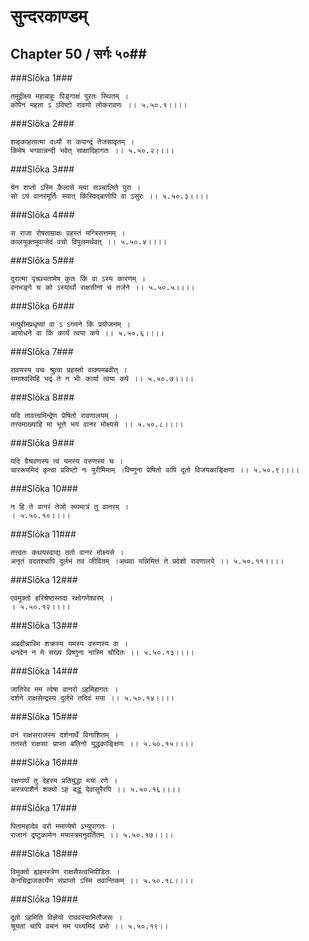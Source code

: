 सुन्दरकाण्डम्
===============================


## Chapter 50  / सर्गः ५०##


###Slōka 1###


    तमुद्वीक्ष्य महाबाहुः पिङ्गाक्षं पुरतः स्थितम् ।
    कोपेन महता ऽ ऽविष्टो रावणो लोकरावणः ।। ५.५०.१।।।।


###Slōka 2###


    शङ्काहतात्मा दध्यौ स कपान्द्रं तेजसावृतम् ।
    किमेष भगवान्नन्दी भवेत् साक्षादिहागतः ।। ५.५०.२।।।।


###Slōka 3###


    येन शप्तो ऽस्मि कैलासे मया सञ्चालिते पुरा ।
    सो ऽयं वानरमूर्तिः स्यात् किंस्विद्बाणोपि वा ऽसुरः ।। ५.५०.३।।।।


###Slōka 4###


    स राजा रोषताम्राक्षः प्रहस्तं मन्त्रिसत्तमम् ।
    कालयुक्तमुवाजेदं वचो विपुलमर्थवत् ।। ५.५०.४।।।।


###Slōka 5###


    दुरात्मा पृच्छ्यतामेष कुतः किं वा ऽस्य कारणम् ।
    वनभङ्गे च को ऽस्यार्थो राक्षसीनां च तर्जने ।। ५.५०.५।।।।


###Slōka 6###


    मत्पुरीमप्रधृष्यां वा ऽ ऽगमने किं प्रयोजनम् ।
    आयोधने वा किं कार्यं त्वया कपे ।। ५.५०.६।।।।


###Slōka 7###


    रावणस्य वचः श्रुत्वा प्रहस्तो वाक्यमब्रवीत् ।
    समाश्वसिहि भद्रं ते न भीः कार्या त्वया कपे ।। ५.५०.७।।।।


###Slōka 8###


    यदि तावत्त्वमिन्द्रेण प्रेषितो रावणालयम् ।
    तत्त्वमाख्याहि मा भूत्ते भयं वानर मोक्ष्यसे ।। ५.५०.८।।।।


###Slōka 9###


    यदि वैश्रवणस्य त्वं यमस्य वरुणस्य च ।
    चाररूपमिदं कृत्वा प्रविष्टो नः पुरीमिमाम् ।विष्णुना प्रेषितो वापि दूतो विजयकाङ्क्षिणा ।। ५.५०.९।।।।


###Slōka 10###


    न हि ते वानरं तेजो रूपमात्रं तु वानरम् ।
    । ५.५०.१०।।।।


###Slōka 11###


    तत्त्वतः कथयस्वाद्य ततो वानर मोक्ष्यसे ।
    अनृतं वदतश्चापि दुर्लभं तव जीवितम् ।अथवा यन्निमित्तं ते प्रवेशो रावणालये ।। ५.५०.११।।।।


###Slōka 12###


    एवमुक्तो हरिश्रेष्ठस्तदा रक्षोगणेश्वरम् ।
    । ५.५०.१२।।।।


###Slōka 13###


    अब्रवीन्नास्मि शक्रस्य यमस्य वरुणस्य वा ।
    धनदेन न मे सख्यं विष्णुना नास्मि चोदितः ।। ५.५०.१३।।।।


###Slōka 14###


    जातिरेव मम त्वेषा वानरो ऽहमिहागतः ।
    दर्शने राक्षसेन्द्रस्य दुर्लभे तदिदं मया ।। ५.५०.१४।।।।


###Slōka 15###


    वनं राक्षसराजस्य दर्शनार्थे विनाशितम् ।
    ततस्ते राक्षसाः प्राप्ता बलिनो युद्धकाङ्क्षिणः ।। ५.५०.१५।।।।


###Slōka 16###


    रक्षणार्थं तु देहस्य प्रतियुद्धा मया रणे ।
    अस्त्रपाशैर्न शक्यो ऽहं बद्धुं देवासुरैरपि ।। ५.५०.१६।।।।


###Slōka 17###


    पितामहादेव वरो ममाप्येषो ऽभ्युपागतः ।
    राजानं द्रष्टुकामेन मयास्त्रमनुवर्तितम् ।। ५.५०.१७।।।।


###Slōka 18###


    विमुक्तो ह्यहमस्त्रेण राक्षसैस्त्वभिपीडितः ।
    केनचिद्राजकार्येण संप्राप्तो ऽस्मि तवान्तिकम् ।। ५.५०.१८।।।।


###Slōka 19###


    दूतो ऽहमिति विज्ञेयो राघवस्यामितौजसः ।
    श्रूयतां चापि वचनं मम पथ्यमिदं प्रभो ।। ५.५०.१९।।


